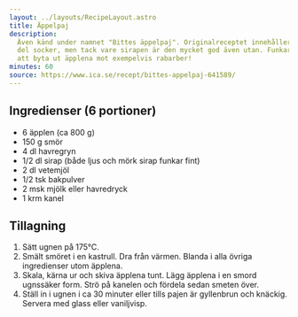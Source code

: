 ```yaml
---
layout: ../layouts/RecipeLayout.astro
title: Äppelpaj
description:
  Även känd under namnet "Bittes äppelpaj". Originalreceptet innehåller en hel
  del socker, men tack vare sirapen är den mycket god även utan. Funkar lika bra
  att byta ut äpplena mot exempelvis rabarber!
minutes: 60
source: https://www.ica.se/recept/bittes-appelpaj-641589/
---
```


## Ingredienser (6 portioner)

- 6 äpplen (ca 800 g)
- 150 g smör
- 4 dl havregryn
- 1/2 dl sirap (både ljus och mörk sirap funkar fint)
- 2 dl vetemjöl
- 1/2 tsk bakpulver
- 2 msk mjölk eller havredryck
- 1 krm kanel

## Tillagning

1. Sätt ugnen på 175°C.
1. Smält smöret i en kastrull. Dra från värmen. Blanda i alla övriga
   ingredienser utom äpplena.
1. Skala, kärna ur och skiva äpplena tunt. Lägg äpplena i en smord ugnssäker
   form. Strö på kanelen och fördela sedan smeten över.
1. Ställ in i ugnen i ca 30 minuter eller tills pajen är gyllenbrun och knäckig.
   Servera med glass eller vaniljvisp.
